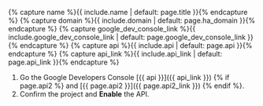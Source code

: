 {% capture name %}{{ include.name | default: page.title }}{% endcapture %}
{% capture domain %}{{ include.domain | default: page.ha_domain }}{% endcapture %}
{% capture google_dev_console_link %}{{ include.google_dev_console_link | default: page.google_dev_console_link }}{% endcapture %}
{% capture api %}{{ include.api | default: page.api }}{% endcapture %}
{% capture api_link %}{{ include.api_link | default: page.api_link }}{% endcapture %}


1. Go the Google Developers Console [{{ api }}]({{ api_link }}) {% if page.api2 %} and [{{ page.api2 }}]({{ page.api2_link }}) {% endif %}.
2. Confirm the project and **Enable** the API.
